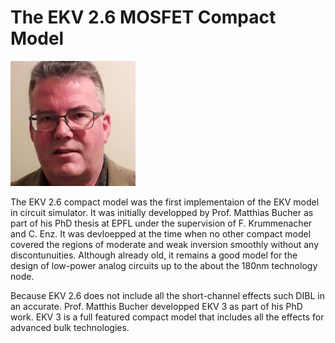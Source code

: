 # The EKV 2.6 MOSFET Compact Model

![Prof. Matthias Bucher](/img/matthias.jpg)

The EKV 2.6 compact model was the first implementaion of the EKV model in circuit simulator. It was initially developped by Prof. Matthias Bucher as part of his PhD thesis at EPFL under the supervision of F. Krummenacher and C. Enz. It was devloepped at the time when no other compact model covered the regions of moderate and weak inversion smoothly without any discontunuities. Although already old, it remains a good model for the design of low-power analog circuits up to the about the 180nm technology node.

Because EKV 2.6 does not include all the short-channel effects such DIBL in an accurate. Prof. Matthis Bucher developped EKV 3 as part of his PhD work. EKV 3 is a full featured compact model that includes all the effects for advanced bulk technologies.
